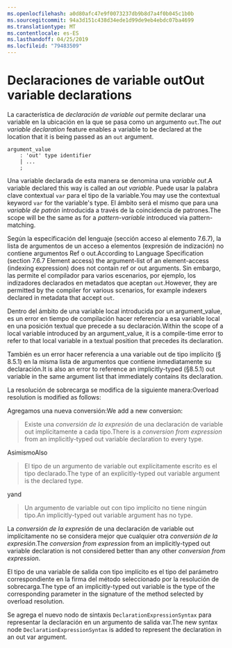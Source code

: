 ```yaml
---
ms.openlocfilehash: a0d80afc47e9f0073237db9b8d7a4f0b045c1b0b
ms.sourcegitcommit: 94a3d151c438d34ede1d99de9eb4ebdc07ba4699
ms.translationtype: MT
ms.contentlocale: es-ES
ms.lasthandoff: 04/25/2019
ms.locfileid: "79483509"
---
```

# <a name="out-variable-declarations"></a><span data-ttu-id="f350e-101">Declaraciones de variable out</span><span class="sxs-lookup"><span data-stu-id="f350e-101">Out variable declarations</span></span>

<span data-ttu-id="f350e-102">La característica de *declaración de variable out* permite declarar una variable en la ubicación en la que se pasa como un argumento `out`.</span><span class="sxs-lookup"><span data-stu-id="f350e-102">The *out variable declaration* feature enables a variable to be declared at the location that it is being passed as an `out` argument.</span></span>

```antlr
argument_value
    : 'out' type identifier
    | ...
    ;
```

<span data-ttu-id="f350e-103">Una variable declarada de esta manera se denomina una *variable out*.</span><span class="sxs-lookup"><span data-stu-id="f350e-103">A variable declared this way is called an *out variable*.</span></span> <span data-ttu-id="f350e-104">Puede usar la palabra clave contextual `var` para el tipo de la variable.</span><span class="sxs-lookup"><span data-stu-id="f350e-104">You may use the contextual keyword `var` for the variable's type.</span></span> <span data-ttu-id="f350e-105">El ámbito será el mismo que para una *variable de patrón* introducida a través de la coincidencia de patrones.</span><span class="sxs-lookup"><span data-stu-id="f350e-105">The scope will be the same as for a *pattern-variable* introduced via pattern-matching.</span></span>

<span data-ttu-id="f350e-106">Según la especificación del lenguaje (sección acceso al elemento 7.6.7), la lista de argumentos de un acceso a elementos (expresión de indización) no contiene argumentos Ref o out.</span><span class="sxs-lookup"><span data-stu-id="f350e-106">According to Language Specification (section 7.6.7 Element access) the argument-list of an element-access (indexing expression) does not contain ref or out arguments.</span></span> <span data-ttu-id="f350e-107">Sin embargo, las permite el compilador para varios escenarios, por ejemplo, los indizadores declarados en metadatos que aceptan `out`.</span><span class="sxs-lookup"><span data-stu-id="f350e-107">However, they are permitted by the compiler for various scenarios, for example indexers declared in metadata that accept `out`.</span></span>

<span data-ttu-id="f350e-108">Dentro del ámbito de una variable local introducida por un argument_value, es un error en tiempo de compilación hacer referencia a esa variable local en una posición textual que precede a su declaración.</span><span class="sxs-lookup"><span data-stu-id="f350e-108">Within the scope of a local variable introduced by an argument_value, it is a compile-time error to refer to that local variable in a textual position that precedes its declaration.</span></span>

<span data-ttu-id="f350e-109">También es un error hacer referencia a una variable out de tipo implícito (§ 8.5.1) en la misma lista de argumentos que contiene inmediatamente su declaración.</span><span class="sxs-lookup"><span data-stu-id="f350e-109">It is also an error to reference an implicitly-typed (§8.5.1) out variable in the same argument list that immediately contains its declaration.</span></span>

<span data-ttu-id="f350e-110">La resolución de sobrecarga se modifica de la siguiente manera:</span><span class="sxs-lookup"><span data-stu-id="f350e-110">Overload resolution is modified as follows:</span></span>

<span data-ttu-id="f350e-111">Agregamos una nueva conversión:</span><span class="sxs-lookup"><span data-stu-id="f350e-111">We add a new conversion:</span></span>

> <span data-ttu-id="f350e-112">Existe una *conversión de la expresión* de una declaración de variable out implícitamente a cada tipo.</span><span class="sxs-lookup"><span data-stu-id="f350e-112">There is a *conversion from expression* from an implicitly-typed out variable declaration to every type.</span></span>

<span data-ttu-id="f350e-113">Asimismo</span><span class="sxs-lookup"><span data-stu-id="f350e-113">Also</span></span>

> <span data-ttu-id="f350e-114">El tipo de un argumento de variable out explícitamente escrito es el tipo declarado.</span><span class="sxs-lookup"><span data-stu-id="f350e-114">The type of an explicitly-typed out variable argument is the declared type.</span></span>

<span data-ttu-id="f350e-115">y</span><span class="sxs-lookup"><span data-stu-id="f350e-115">and</span></span>

> <span data-ttu-id="f350e-116">Un argumento de variable out con tipo implícito no tiene ningún tipo.</span><span class="sxs-lookup"><span data-stu-id="f350e-116">An implicitly-typed out variable argument has no type.</span></span>

<span data-ttu-id="f350e-117">La *conversión de la expresión* de una declaración de variable out implícitamente no se considera mejor que cualquier otra *conversión de la expresión*.</span><span class="sxs-lookup"><span data-stu-id="f350e-117">The *conversion from expression* from an implicitly-typed out variable declaration is not considered better than any other *conversion from expression*.</span></span>

<span data-ttu-id="f350e-118">El tipo de una variable de salida con tipo implícito es el tipo del parámetro correspondiente en la firma del método seleccionado por la resolución de sobrecarga.</span><span class="sxs-lookup"><span data-stu-id="f350e-118">The type of an implicitly-typed out variable is the type of the corresponding parameter in the signature of the method selected by overload resolution.</span></span>

<span data-ttu-id="f350e-119">Se agrega el nuevo nodo de sintaxis `DeclarationExpressionSyntax` para representar la declaración en un argumento de salida var.</span><span class="sxs-lookup"><span data-stu-id="f350e-119">The new syntax node `DeclarationExpressionSyntax` is added to represent the declaration in an out var argument.</span></span>

